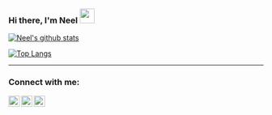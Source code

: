 ### Hi there, I'm Neel   <img src="https://github.com/TheDudeThatCode/TheDudeThatCode/blob/master/Assets/Hi.gif" width="29px">

[![Neel's github stats](https://github-readme-stats.vercel.app/api?username=neelbavarva&show_icons=true&theme=default)](https://github.com/neelbavarva/github-readme-stats)


[![Top Langs](https://github-readme-stats.vercel.app/api/top-langs/?username=neelbavarva&layout=compact&theme=default)](https://github.com/neelbavarva/github-readme-stats)

<hr>


### Connect with me:


[<img align="left" alt="neelbavarva | LinkedIn" width="22px" src="https://raw.githubusercontent.com/peterthehan/peterthehan/master/assets/linkedin.svg" />][linkedin]

[<img align="left" alt="neelbavarva | Twitter" width="22px" src="https://raw.githubusercontent.com/peterthehan/peterthehan/master/assets/twitter.svg" />][twitter]

[<img align="left" alt="neelbavarva | Facebook" width="22px" src="https://raw.githubusercontent.com/peterthehan/peterthehan/master/assets/facebook.svg" />][facebook]



[facebook]: https://www.facebook.com/neel.bavarva
[twitter]: https://twitter.com/BavarvaNeel
[linkedin]: https://www.linkedin.com/in/neel-bavarva-61662a1a3




